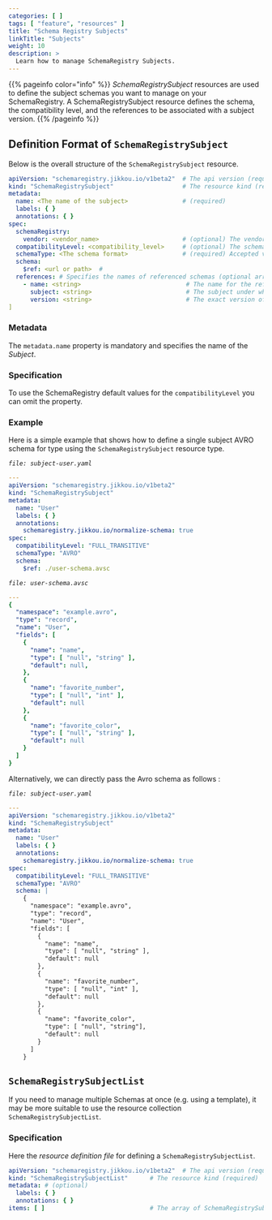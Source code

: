```yaml
---
categories: [ ]
tags: [ "feature", "resources" ]
title: "Schema Registry Subjects"
linkTitle: "Subjects"
weight: 10
description: >
  Learn how to manage SchemaRegistry Subjects.
---
```


{{% pageinfo color="info" %}}
_SchemaRegistrySubject_ resources are used to define the subject schemas you want to manage on your SchemaRegistry. A
SchemaRegistrySubject resource defines the schema, the compatibility level, and the references to be associated with a
subject version.
{{% /pageinfo %}}

## Definition Format of `SchemaRegistrySubject`

Below is the overall structure of the `SchemaRegistrySubject` resource.

```yaml
apiVersion: "schemaregistry.jikkou.io/v1beta2"  # The api version (required)
kind: "SchemaRegistrySubject"                   # The resource kind (required)
metadata:
  name: <The name of the subject>               # (required)
  labels: { }
  annotations: { }
spec:
  schemaRegistry:
    vendor: <vendor_name>                       # (optional) The vendor of the SchemaRegistry, e.g., Confluent, Karapace, etc
  compatibilityLevel: <compatibility_level>     # (optional) The schema compatibility level for this subject.
  schemaType: <The schema format>               # (required) Accepted values are: AVRO, PROTOBUF, JSON
  schema:
    $ref: <url or path>  # 
  references: # Specifies the names of referenced schemas (optional array).
    - name: <string>                             # The name for the reference.
      subject: <string>                          # The subject under which the referenced schema is registered.
      version: <string>                          # The exact version of the schema under the registered subject.
]
```

### Metadata

The `metadata.name` property is mandatory and specifies the name of the _Subject_.

### Specification

To use the SchemaRegistry default values for the `compatibilityLevel` you can omit the property.

### Example

Here is a simple example that shows how to define a single subject AVRO schema for type using
the `SchemaRegistrySubject` resource type.

_`file: subject-user.yaml`_

```yaml
---
apiVersion: "schemaregistry.jikkou.io/v1beta2"
kind: "SchemaRegistrySubject"
metadata:
  name: "User"
  labels: { }
  annotations:
    schemaregistry.jikkou.io/normalize-schema: true
spec:
  compatibilityLevel: "FULL_TRANSITIVE"
  schemaType: "AVRO"
  schema:
    $ref: ./user-schema.avsc
```

_`file: user-schema.avsc`_

```yaml
---
{
  "namespace": "example.avro",
  "type": "record",
  "name": "User",
  "fields": [
    {
      "name": "name",
      "type": [ "null", "string" ],
      "default": null,
    },
    {
      "name": "favorite_number",
      "type": [ "null", "int" ],
      "default": null
    },
    {
      "name": "favorite_color",
      "type": [ "null", "string" ],
      "default": null
    }
  ]
}
```

Alternatively, we can directly pass the Avro schema as follows :

_`file: subject-user.yaml`_

```yaml
---
apiVersion: "schemaregistry.jikkou.io/v1beta2"
kind: "SchemaRegistrySubject"
metadata:
  name: "User"
  labels: { }
  annotations:
    schemaregistry.jikkou.io/normalize-schema: true
spec:
  compatibilityLevel: "FULL_TRANSITIVE"
  schemaType: "AVRO"
  schema: |
    {
      "namespace": "example.avro",
      "type": "record",
      "name": "User",
      "fields": [
        {
          "name": "name",
          "type": [ "null", "string" ],
          "default": null
        },
        {
          "name": "favorite_number",
          "type": [ "null", "int" ],
          "default": null
        },
        {
          "name": "favorite_color",
          "type": [ "null", "string"],
          "default": null
        }
      ]
    }
```

## `SchemaRegistrySubjectList`

If you need to manage multiple Schemas at once (e.g. using a template), it may be more suitable to use the resource collection `SchemaRegistrySubjectList`.

### Specification

Here the _resource definition file_ for defining a `SchemaRegistrySubjectList`.

```yaml
apiVersion: "schemaregistry.jikkou.io/v1beta2"  # The api version (required)
kind: "SchemaRegistrySubjectList"      # The resource kind (required)
metadata: # (optional)
  labels: { }
  annotations: { }
items: [ ]                             # The array of SchemaRegistrySubject
```